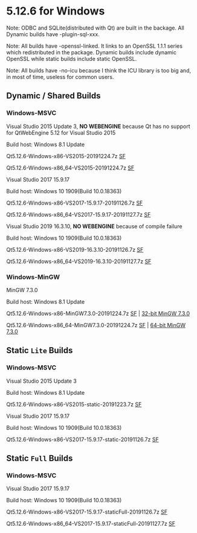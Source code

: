 # 5.12.6 for Windows

Note: ODBC and SQLite(distributed with Qt) are built in the backage. All Dynamic builds have -plugin-sql-xxx.

Note: All builds have -openssl-linked. It links to an OpenSSL 1.1.1 series which redistributed in the package. Dynamic builds include dynamic OpenSSL while static builds include static OpenSSL.

Note: All builds have -no-icu because I think the ICU library is too big and, in most of time, useless for common users.

## Dynamic / Shared Builds

### Windows-MSVC

Visual Studio 2015 Update 3, __NO WEBENGINE__ because Qt has no support for QtWebEngine 5.12 for Visual Studio 2015

Build host: Windows 8.1 Update

Qt5.12.6-Windows-x86-VS2015-20191224.7z [SF](https://sourceforge.net/projects/fsu0413-qtbuilds/files/Qt5.12/Windows-x86/Qt5.12.6-Windows-x86-VS2015-20191224.7z)

Qt5.12.6-Windows-x86_64-VS2015-20191224.7z [SF](https://sourceforge.net/projects/fsu0413-qtbuilds/files/Qt5.12/Windows-x86_64/Qt5.12.6-Windows-x86_64-VS2015-20191224.7z)

Visual Studio 2017 15.9.17

Build host: Windows 10 1909(Build 10.0.18363)

Qt5.12.6-Windows-x86-VS2017-15.9.17-20191126.7z [SF](https://sourceforge.net/projects/fsu0413-qtbuilds/files/Qt5.12/Windows-x86/Qt5.12.6-Windows-x86-VS2017-15.9.17-20191126.7z)

Qt5.12.6-Windows-x86_64-VS2017-15.9.17-20191127.7z [SF](https://sourceforge.net/projects/fsu0413-qtbuilds/files/Qt5.12/Windows-x86_64/Qt5.12.6-Windows-x86_64-VS2017-15.9.17-20191127.7z)

Visual Studio 2019 16.3.10, __NO WEBENGINE__ because of compile failure

Build host: Windows 10 1909(Build 10.0.18363)

Qt5.12.6-Windows-x86-VS2019-16.3.10-20191126.7z [SF](https://sourceforge.net/projects/fsu0413-qtbuilds/files/Qt5.12/Windows-x86/Qt5.12.6-Windows-x86-VS2019-16.3.10-20191126.7z)

Qt5.12.6-Windows-x86_64-VS2019-16.3.10-20191127.7z [SF](https://sourceforge.net/projects/fsu0413-qtbuilds/files/Qt5.12/Windows-x86_64/Qt5.12.6-Windows-x86_64-VS2019-16.3.10-20191127.7z)

### Windows-MinGW

MinGW 7.3.0

Build host: Windows 8.1 Update

Qt5.12.6-Windows-x86-MinGW7.3.0-20191224.7z [SF](https://sourceforge.net/projects/fsu0413-qtbuilds/files/Qt5.12/Windows-x86/Qt5.12.6-Windows-x86-MinGW7.3.0-20191224.7z) | [32-bit MinGW 7.3.0](https://sourceforge.net/projects/mingw-w64/files/Toolchains%20targetting%20Win32/Personal%20Builds/mingw-builds/7.3.0/threads-posix/dwarf/i686-7.3.0-release-posix-dwarf-rt_v5-rev0.7z)

Qt5.12.6-Windows-x86_64-MinGW7.3.0-20191224.7z [SF](https://sourceforge.net/projects/fsu0413-qtbuilds/files/Qt5.12/Windows-x86_64/Qt5.12.6-Windows-x86_64-MinGW7.3.0-20191224.7z) | [64-bit MinGW 7.3.0](https://sourceforge.net/projects/mingw-w64/files/Toolchains%20targetting%20Win64/Personal%20Builds/mingw-builds/7.3.0/threads-posix/seh/x86_64-7.3.0-release-posix-seh-rt_v5-rev0.7z)

## Static `Lite` Builds

### Windows-MSVC

Visual Studio 2015 Update 3

Build host: Windows 8.1 Update

Qt5.12.6-Windows-x86-VS2015-static-20191223.7z [SF](https://sourceforge.net/projects/fsu0413-qtbuilds/files/Qt5.12/Windows-x86/Qt5.12.6-Windows-x86-VS2015-static-20191223.7z)

Visual Studio 2017 15.9.17

Build host: Windows 10 1909(Build 10.0.18363)

Qt5.12.6-Windows-x86-VS2017-15.9.17-static-20191126.7z [SF](https://sourceforge.net/projects/fsu0413-qtbuilds/files/Qt5.12/Windows-x86/Qt5.12.6-Windows-x86-VS2017-15.9.17-static-20191126.7z)

## Static `Full` Builds

### Windows-MSVC

Visual Studio 2017 15.9.17

Build host: Windows 10 1909(Build 10.0.18363)

Qt5.12.6-Windows-x86-VS2017-15.9.17-staticFull-20191126.7z [SF](https://sourceforge.net/projects/fsu0413-qtbuilds/files/Qt5.12/Windows-x86/Qt5.12.6-Windows-x86-VS2017-15.9.17-staticFull-20191126.7z)

Qt5.12.6-Windows-x86_64-VS2017-15.9.17-staticFull-20191127.7z [SF](https://sourceforge.net/projects/fsu0413-qtbuilds/files/Qt5.12/Windows-x86_64/Qt5.12.6-Windows-x86_64-VS2017-15.9.17-staticFull-20191127.7z)
